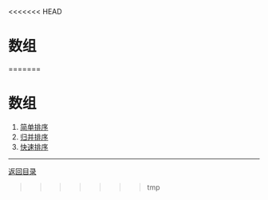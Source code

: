 <<<<<<< HEAD
# 数组
=======
# 数组  
 1. [简单排序](01-A.md)
 2. [归并排序](01-B.md)
 3. [快速排序](01-C.md)


<!--基本操作

逆转

插入
（扩容）
删除
（保序 / 非保序）

二分查找
归并
（n归并）

-->

---
[返回目录](../index.md)
>>>>>>> tmp
